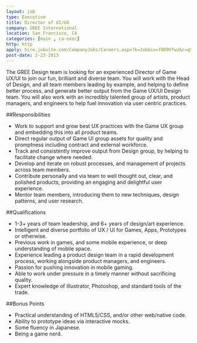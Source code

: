 ```yaml
---
layout: job
type: Executive
title: Director of UI/UX
company: GREE International
location: San Francisco, CA
categories: [main , ca-exec]
http: http
apply: hire.jobvite.com/CompanyJobs/Careers.aspx?k=Job&su=f8D9Vfwz&c=qS99VfwP&j=oIUwWfwO
post-date: 2-23-2013
---
```


The GREE Design team is looking for an experienced Director of Game UX/UI to join our fun, brilliant and diverse team.  You will work with the Head of Design, and all team members leading by example, and helping to define better process, and generate better output from the Game UX/UI Design team. You will also work with an incredibly talented group of artists, product managers, and engineers to help fuel innovation via user centric practices.
 
##Responsibilities

* Work to support and grow best UX practices with the Game UX group and embedding this into all product teams.
* Direct regular output of Game UI group assets for quality and promptness including contract and external workforce.
* Track and consistently improve output from Design group, by helping to facilitate change where needed.
* Develop and iterate on robust processes, and management of projects across team members.
* Contribute personally and via team to well thought out, clear, and polished products, providing an engaging and delightful user experience.
* Mentor team members, introducing them to new techniques, design patterns, and user research.

##Qualifications

* 1-3+ years of team leadership, and 6+ years of design/art experience.
* Intelligent and diverse portfolio of UX / UI for Games, Apps, Prototypes or otherwise.
* Previous work in games, and some mobile experience, or deep understanding of mobile space.
* Experience leading a product design team in a rapid development process, working alongside product managers, and engineers.
* Passion for pushing innovation in mobile gaming.
* Able to work under pressure in a timely manner without sacrificing quality.
* Expert knowledge of Illustrator, Photoshop, and standard tools of the trade.
 
##Bonus Points

* Practical understanding of HTML5/CSS, and/or other web/native code.
* Ability to prototype ideas via interactive mocks.
* Some fluency in Japanese.
* Being a game nerd.
